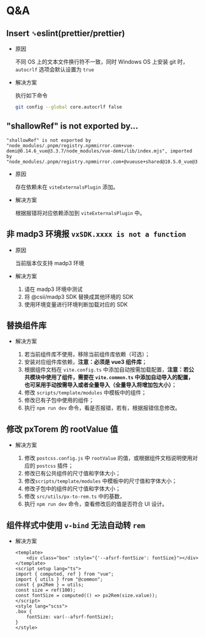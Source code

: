 # Q&A

## Insert `␍`eslint(prettier/prettier)

- 原因

    不同 OS 上的文本文件换行符不一致，同时 Windows OS 上安装 git 时，`autocrlf` 选项会默认设置为 `true`

- 解决方案

    执行如下命令

    ```sh
    git config --global core.autocrlf false
    ```

## "shallowRef" is not exported by...

```
"shallowRef" is not exported by "node_modules/.pnpm/registry.npmmirror.com+vue-demi@0.14.6_vue@3.3.7/node_modules/vue-demi/lib/index.mjs", imported by "node_modules/.pnpm/registry.npmmirror.com+@vueuse+shared@10.5.0_vue@3.3.7/node_modules/@vueuse/shared/index.mjs".
```

- 原因

    存在依赖未在 `viteExternalsPlugin` 添加。

- 解决方案

    根据报错将对应依赖添加到 `viteExternalsPlugin` 中。

## 非 madp3 环境报 `vxSDK.xxxx is not a function`

- 原因

    当前版本仅支持 madp3 环境

- 解决方案

    1. 请在 madp3 环境中测试
    2. 将 @csii/madp3 SDK 替换成其他环境的 SDK
    3. 使用环境变量进行环境判断加载对应的 SDK

## 替换组件库

- 解决方案

    1. 若当前组件库不使用，移除当前组件库依赖（可选）；
    2. 安装对应组件库依赖，**注意：必须是 vue3 组件库**；
    3. 根据组件文档在 `vite.config.ts` 中添加自动按需加载配置，**注意：若公共模块中使用了组件，需要在 `vite.common.ts` 中添加自动导入的配置，也可采用手动按需导入或者全量导入（全量导入将增加包大小）**；
    4. 修改 `scripts/template/modules` 中模板中的组件；
    5. 修改已有子包中使用的组件；
    6. 执行 `npm run dev` 命令，看是否报错，若有，根据报错信息修改。

## 修改 pxTorem 的 rootValue 值

- 解决方案

    1. 修改 `postcss.config.js` 中 `rootValue` 的值，或根据组件文档说明使用对应的 `postcss` 插件；
    2. 修改已有公共组件的尺寸值和字体大小；
    3. 修改`scripts/template/modules` 中模板中的尺寸值和字体大小；
    3. 修改子包中的组件的尺寸值和字体大小；
    4. 修改 `src/utils/px-to-rem.ts` 中的基数，
    5. 执行 `npm run dev` 命令，查看修改后的值是否符合 UI 设计。

## 组件样式中使用 `v-bind` 无法自动转 `rem`

- 解决方案

    ```vue
    <template>
        <div class="box" :style="{'--afsrf-fontSize': fontSize}"></div>
    </template>
    <script setup lang="ts">
    import { computed, ref } from "vue";
    import { utils } from "@common";
    const { px2Rem } = utils;
    const size = ref(100);
    const fontSize = computed(() => px2Rem(size.value));
    </script>
    <style lang="scss">
    .box {
        fontSize: var(--afsrf-fontSize);
    }
    </style>
    ```
